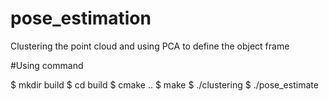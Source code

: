 # pose_estimation

Clustering the point cloud and using PCA to define the object frame

#Using command

$ mkdir build
$ cd build
$ cmake ..
$ make
$ ./clustering
$ ./pose_estimate
